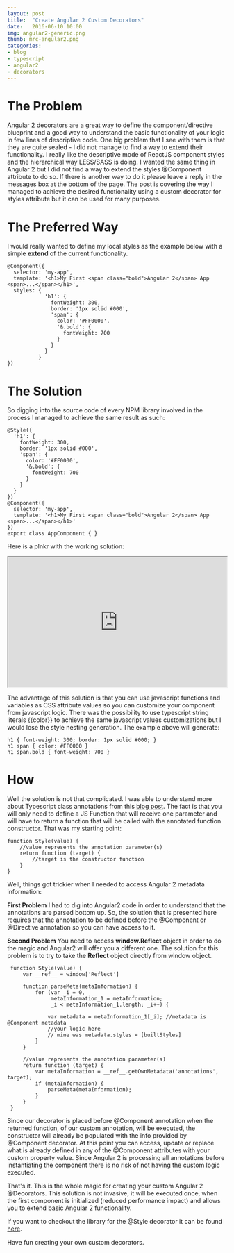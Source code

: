 ```yaml
---
layout: post
title:  "Create Angular 2 Custom Decorators"
date:   2016-06-10 10:00
img: angular2-generic.png
thumb: mrc-angular2.png
categories: 
- blog
- typescript
- angular2
- decorators
---
```


# The Problem #
Angular 2 decorators are a great way to define the component/directive blueprint and a good way to understand the basic functionality of your logic in few lines of descriptive code.
One big problem that I see with them is that they are quite sealed - I did not manage to find a way to extend their functionality.
I really like the descriptive mode of ReactJS component styles and the hierarchical way LESS/SASS is doing. I wanted the same thing in Angular 2 but I did not find a way to extend the styles @Component attribute to do so.
If there is another way to do it please leave a reply in the messages box at the bottom of the page.
The post is covering the way I managed to achieve the desired functionality using a custom decorator for styles attribute but it can be used for many purposes.

# The Preferred Way #
I would really wanted to define my local styles as the example below with a simple **extend** of the current functionality.

```
@Component({
  selector: 'my-app',
  template: '<h1>My First <span class="bold">Angular 2</span> App <span>...</span></h1>',
  styles: {
            'h1': {
              fontWeight: 300,
              border: '1px solid #000',
              'span': {
                color: '#FF0000',
                '&.bold': {
                  fontWeight: 700
                }
              }
            }
          }
})
```

# The Solution #

So digging into the source code of every NPM library involved in the process I managed to achieve the same result as such:


```
@Style({
  'h1': {
    fontWeight: 300,
    border: '1px solid #000',
    'span': {
      color: '#FF0000',
      '&.bold': {
        fontWeight: 700
      }
    }
  }
})
@Component({
  selector: 'my-app',
  template: '<h1>My First <span class="bold">Angular 2</span> App <span>...</span></h1>'
})
export class AppComponent { }

```

Here is a plnkr with the working solution:

<iframe src="http://embed.plnkr.co/gR61tCQl0EA40i0Ze6uY/" style="width: 100%; height: 300px"></iframe>

The advantage of this solution is that you can use javascript functions and variables as CSS attribute values so you can customize your component from javascript logic.
There was the possibility to use typescript string literals {{color}} to achieve the same javascript values customizations but I would lose the style nesting generation.
The example above will generate:

```
h1 { font-weight: 300; border: 1px solid #000; }
h1 span { color: #FF0000 }
h1 span.bold { font-weight: 700 }

```

# How  #
 
Well the solution is not that complicated. I was able to understand more about Typescript class annotations from this [blog post](http://blog.wolksoftware.com/decorators-reflection-javascript-typescript).
The fact is that you will only need to define a JS Function that will receive one parameter and will have to return a function that will be called with the annotated function constructor.
That was my starting point:

```
function Style(value) {
    //value represents the annotation parameter(s)
    return function (target) {
        //target is the constructor function
    }
}
```

Well, things got trickier when I needed to access Angular 2 metadata information:

**First Problem** I had to dig into Angular2 code in order to understand that the annotations are parsed bottom up. 
So, the solution that is presented here requires that the annotation to be defined before the @Component or @Directive annotation so you can have access to it.

**Second Problem** You need to access **window.Reflect** object in order to do the magic and Angular2 will offer you a different one.
The solution for this problem is to try to take the **Reflect** object directly from window object.

```
 function Style(value) {
     var __ref__ = window['Reflect']
     
     function parseMeta(metaInformation) {
         for (var _i = 0, 
              metaInformation_1 = metaInformation; 
              _i < metaInformation_1.length; _i++) {
              
             var metadata = metaInformation_1[_i]; //metadata is @Component metadata
             //your logic here
             // mine was metadata.styles = [builtStyles]
         }
     }
     
     //value represents the annotation parameter(s)
     return function (target) {
         var metaInformation = __ref__.getOwnMetadata('annotations', target);
         if (metaInformation) {
             parseMeta(metaInformation);
         }
     }
 }
```

Since our decorator is placed before @Component annotation when the returned function, of our custom annotation, will be executed, the constructor will already be populated with the info provided by @Component decorator.
At this point you can access, update or replace what is already defined in any of the @Component attributes with your custom property value. Since Angular 2 is processing all annotations before instantiating the component there is no risk of not having the custom logic executed.

That's it. This is the whole magic for creating your custom Angular 2 @Decorators.
This solution is not invasive, it will be executed once, when the first component is initialized (reduced performance impact) and allows you to extend basic Angular 2 functionality.

If you want to checkout the library for the @Style decorator it can be found [here](https://github.com/cstefanache/ng2-styler).

Have fun creating your own custom decorators. 
